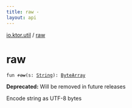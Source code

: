```yaml
---
title: raw - 
layout: api
---
```


<div class='api-docs-breadcrumbs'><a href="index.html">io.ktor.util</a> / <a href="./raw.html">raw</a></div>

# raw

<div class="signature"><code><span class="keyword">fun </span><s><span class="identifier">raw</span></s><span class="symbol">(</span><span class="parameterName" id="io.ktor.util$raw(kotlin.String)/s">s</span><span class="symbol">:</span>&nbsp;<a href="https://kotlinlang.org/api/latest/jvm/stdlib/kotlin/-string/index.html"><span class="identifier">String</span></a><span class="symbol">)</span><span class="symbol">: </span><a href="https://kotlinlang.org/api/latest/jvm/stdlib/kotlin/-byte-array/index.html"><span class="identifier">ByteArray</span></a></code></div>

**Deprecated:** Will be removed in future releases

Encode string as UTF-8 bytes

